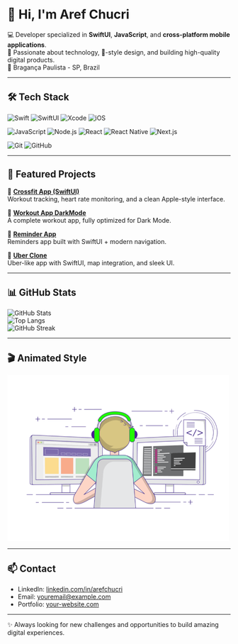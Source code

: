 # 👋 Hi, I'm Aref Chucri

💻 Developer specialized in **SwiftUI**, **JavaScript**, and **cross-platform mobile applications**.  
🚀 Passionate about technology, -style design, and building high-quality digital products.  
📍 Bragança Paulista - SP, Brazil  

---

## 🛠 Tech Stack

![Swift](https://img.shields.io/badge/Swift-orange?logo=swift&logoColor=white)
![SwiftUI](https://img.shields.io/badge/SwiftUI-blue?logo=apple&logoColor=white)
![Xcode](https://img.shields.io/badge/Xcode-007ACC?logo=xcode&logoColor=white)
![iOS](https://img.shields.io/badge/iOS-black?logo=apple&logoColor=white)  

![JavaScript](https://img.shields.io/badge/JavaScript-F7DF1E?logo=javascript&logoColor=black)
![Node.js](https://img.shields.io/badge/Node.js-339933?logo=nodedotjs&logoColor=white)
![React](https://img.shields.io/badge/React-20232A?logo=react&logoColor=61DAFB)
![React Native](https://img.shields.io/badge/React%20Native-20232A?logo=react&logoColor=61DAFB)
![Next.js](https://img.shields.io/badge/Next.js-000000?logo=nextdotjs&logoColor=white)

![Git](https://img.shields.io/badge/Git-F05032?logo=git&logoColor=white)
![GitHub](https://img.shields.io/badge/GitHub-181717?logo=github)

---

## 📂 Featured Projects

🔹 **[Crossfit App (SwiftUI)](https://github.com/arefchucri/crossfit-app)**  
Workout tracking, heart rate monitoring, and a clean Apple-style interface.  

🔹 **[Workout App DarkMode](https://github.com/arefchucri/workout-darkmode)**  
A complete workout app, fully optimized for Dark Mode.  

🔹 **[Reminder App](https://github.com/arefchucri/reminder-app)**  
Reminders app built with SwiftUI + modern navigation.  

🔹 **[Uber Clone](https://github.com/arefchucri/uber-clone)**  
Uber-like app with SwiftUI, map integration, and sleek UI.  

---

## 📊 GitHub Stats

![GitHub Stats](https://github-readme-stats.vercel.app/api?username=arefchucri&show_icons=true&theme=radical)  
![Top Langs](https://github-readme-stats.vercel.app/api/top-langs/?username=arefchucri&layout=compact&theme=radical)  
![GitHub Streak](https://streak-stats.demolab.com?user=arefchucri&theme=radical)

---

## 🎬 Animated Style  

<img src="https://github.com/devSouvik/devSouvik/blob/master/gif3.gif" alt="Coder GIF" width="500"/>  

---

## 📫 Contact
- LinkedIn: [linkedin.com/in/arefchucri](https://linkedin.com/in/arefchucri)  
- Email: [youremail@example.com](mailto:youremail@example.com)  
- Portfolio: [your-website.com](https://your-website.com)  

---

✨ Always looking for new challenges and opportunities to build amazing digital experiences.
